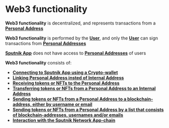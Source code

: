 # Web3 functionality

**Web3 functionality** is decentralized, and represents transactions from a [**Personal Address**](../../glossary-of-terms-and-scheme/personal-address.md)&#x20;

**Web3 functionality** is performed by the [**User**](../../glossary-of-terms-and-scheme/user.md), and only the [**User**](../../glossary-of-terms-and-scheme/user.md) can sign transactions from [**Personal Addresses**](../../glossary-of-terms-and-scheme/personal-address.md)&#x20;

[**Sputnik App**](../) does not have access to [**Personal Addresses**](../../glossary-of-terms-and-scheme/personal-address.md) of users

**Web3 functionality** consists of:&#x20;

* [**Connecting to Sputnik App using a Crypto-wallet** ](connect-with-crypto-wallet.md)
* [**Linking Personal Address insted of Internal Address** ](link-personal-address.md)
* [**Receiving tokens or NFTs to the Personal Address** ](receive-on-personal-address.md)
* [**Transferring tokens or NFTs from a Personal Address to an Internal Address** ](transfer-from-personal-to-internal-address.md)
* [**Sending tokens or NFTs from a Personal Address to a blockchain-address, either by username or email** ](send-from-personal-address.md)
* [**Sending tokens or NFTs from a Personal Address by a list that consists of blockchain-addresses, usernames and/or emails** ](multi-send-from-personal-address.md)
* [**Interaction with the Sputnik Network App-chain**](interaction-with-sputnik-network-app-chain.md)
